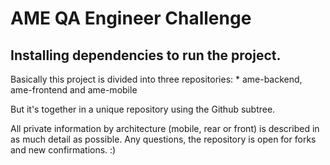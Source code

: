 # AME QA Engineer Challenge

## Installing dependencies to run the project.

Basically this project is divided into three repositories: 
    * ame-backend, ame-frontend and ame-mobile <br>

But it's together in a unique repository using the Github subtree.<br>

All private information by architecture (mobile, rear or front) is described in as much detail as possible. Any questions, the repository is open for forks and new confirmations. :)<br>
